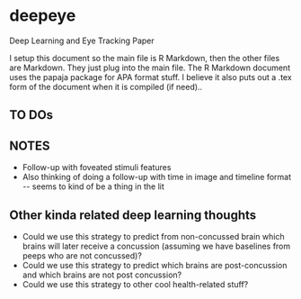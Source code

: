 # deepeye

Deep Learning and Eye Tracking Paper

I setup this document so the main file is R Markdown, then the other files are Markdown. They just plug into the main file. The R Markdown document uses the papaja package for APA format stuff. I believe it also puts out a .tex form of the document when it is compiled (if need)..

## TO DOs

## NOTES

- Follow-up with foveated stimuli features
- Also thinking of doing a follow-up with time in image and timeline format -- seems to kind of be a thing in the lit

## Other kinda related deep learning thoughts

- Could we use this strategy to predict from non-concussed brain which brains will later receive a concussion (assuming we have baselines from peeps who are not concussed)?
- Could we use this strategy to predict which brains are post-concussion and which brains are not post concussion?
- Could we use this strategy to other cool health-related stuff?
